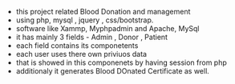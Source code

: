 - this project related Blood Donation and management 
- using php, mysql , jquery , css/bootstrap.
- software like Xammp, Myphpadmin and Apache, MySql
- it has mainly 3 fields - Admin , Donor , Patient
- each field contains its componetents
- each user uses there own priviuos data
- that is showed in this componenets by having session from php
- additionaly it generates Blood DOnated Certificate as well.
